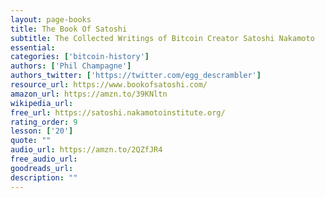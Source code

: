 ```yaml
---
layout: page-books
title: The Book Of Satoshi
subtitle: The Collected Writings of Bitcoin Creator Satoshi Nakamoto
essential: 
categories: ['bitcoin-history']
authors: ['Phil Champagne']
authors_twitter: ['https://twitter.com/egg_descrambler']
resource_url: https://www.bookofsatoshi.com/
amazon_url: https://amzn.to/39KNltn
wikipedia_url: 
free_url: https://satoshi.nakamotoinstitute.org/
rating_order: 9
lesson: ['20']
quote: ""
audio_url: https://amzn.to/2QZfJR4
free_audio_url: 
goodreads_url: 
description: ""
---
```

